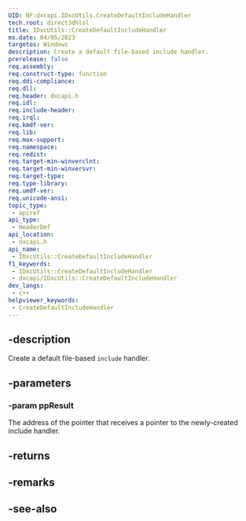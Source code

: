 ```yaml
---
UID: NF:dxcapi.IDxcUtils.CreateDefaultIncludeHandler
tech.root: direct3dhlsl
title: IDxcUtils::CreateDefaultIncludeHandler
ms.date: 04/05/2023
targetos: Windows
description: Create a default file-based include handler.
prerelease: false
req.assembly: 
req.construct-type: function
req.ddi-compliance: 
req.dll: 
req.header: dxcapi.h
req.idl: 
req.include-header: 
req.irql: 
req.kmdf-ver: 
req.lib: 
req.max-support: 
req.namespace: 
req.redist: 
req.target-min-winverclnt: 
req.target-min-winversvr: 
req.target-type: 
req.type-library: 
req.umdf-ver: 
req.unicode-ansi: 
topic_type:
 - apiref
api_type:
 - HeaderDef
api_location:
 - dxcapi.h
api_name:
 - IDxcUtils::CreateDefaultIncludeHandler
f1_keywords:
 - IDxcUtils::CreateDefaultIncludeHandler
 - dxcapi/IDxcUtils::CreateDefaultIncludeHandler
dev_langs:
 - c++
helpviewer_keywords:
 - CreateDefaultIncludeHandler
---
```


## -description

Create a default file-based `include` handler.

## -parameters

### -param ppResult

The address of the pointer that receives a pointer to the newly-created include handler.

## -returns

## -remarks

## -see-also
